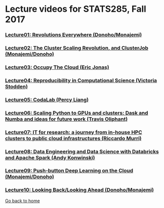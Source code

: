 
# Lecture videos for STATS285, Fall 2017


### [Lecture01: Revolutions Everywhere (Donoho/Monajemi)](https://www.youtube.com/watch?v=AoTaqsNsjcc)
### [Lecture02: The Cluster Scaling Revolution, and ClusterJob (Monajemi/Donoho)](https://www.youtube.com/watch?v=RSyk87yG_4s)
### [Lecture03: Occupy The Cloud (Eric Jonas)](https://www.youtube.com/watch?v=MLjl1CjD2Qg&feature=em-upload_owner)
### [Lecture04: Reproducibility in Computational Science (Victoria Stodden)](https://www.youtube.com/watch?v=qWtT08QlwXo&feature=youtu.be)
### [Lecture05: CodaLab (Percy Liang)](https://www.youtube.com/watch?v=BPSoy9ZJbhU&feature=youtu.be)
### [Lecture06: Scaling Python to GPUs and clusters: Dask and Numba and ideas for future work (Travis Oliphant)](https://www.youtube.com/watch?v=bsbl70d2d1U&feature=youtu.be)
### [Lecture07: IT for research: a journey from in-house HPC clusters to public cloud infrastructures (Riccardo Murri)](https://www.youtube.com/watch?v=_jjzi43Bekg&feature=youtu.be)
### [Lecture08: Data Engineering and Data Science with Databricks and Apache Spark (Andy Konwinski)](https://www.youtube.com/edit?o=U&video_id=0pQYZMavB5s)   
### [Lecture09: Push-button Deep Learning on the Cloud (Monajemi/Donoho)]()
### [Lecture10: Looking Back/Looking Ahead (Donoho/Monajemi)](https://www.youtube.com/watch?v=e5dkUuY77JI&feature=youtu.be&app=desktop)


[Go back to home](./)

